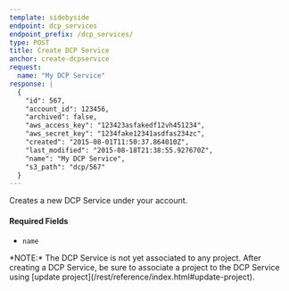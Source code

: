 ```yaml
---
template: sidebyside
endpoint: dcp_services
endpoint_prefix: /dcp_services/
type: POST
title: Create DCP Service
anchor: create-dcpservice
request:
  name: "My DCP Service"
response: |
  {
    "id": 567,
    "account_id": 123456,
    "archived": false,
    "aws_access_key": "123423asfakedf12vh451234",
    "aws_secret_key": "1234fake12341asdfas234zc",
    "created": "2015-08-01T11:50:37.864010Z",
    "last_modified": "2015-08-18T21:38:55.927670Z",
    "name": "My DCP Service",
    "s3_path": "dcp/567"
  }
---
```


Creates a new DCP Service under your account.

#### Required Fields  
- `name`

<div class="lego-attention lego-attention--warning push--bottom">
*NOTE:* The DCP Service is not yet associated to any project. After creating a DCP Service, be sure to associate a
project to the DCP Service using [update project](/rest/reference/index.html#update-project).
</div>
